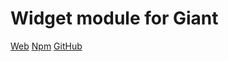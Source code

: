 Widget module for Giant
=======================

[Web](http://giantjs.org) [Npm](https://www.npmjs.com/~giantjs) [GitHub](https://github.com/giantjs)
